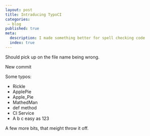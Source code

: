 ```yaml
---
layout: post
title: Intraducing TypoCI
categories:
 – blog
published: true
meta:
  description: I made something better for spell checking code
  index: true
---
```


Should pick up on the file name being wrong.

New commit

Some typos:
 - Rickle
 - ApplePie
 - Apple_Pie
 - MathedMan
 - def method
 - CI Service
 - A b c easy as 123

A few more bits, that meight throw it off.
